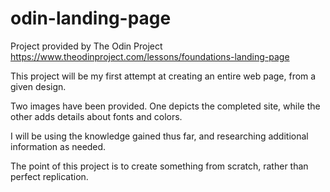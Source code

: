 # odin-landing-page
Project provided by The Odin Project https://www.theodinproject.com/lessons/foundations-landing-page

This project will be my first attempt at creating an entire web page, from a given design. 

Two images have been provided. One depicts the completed site, while the other adds details about fonts and colors.

I will be using the knowledge gained thus far, and researching additional information as needed.

The point of this project is to create something from scratch, rather than perfect replication.

